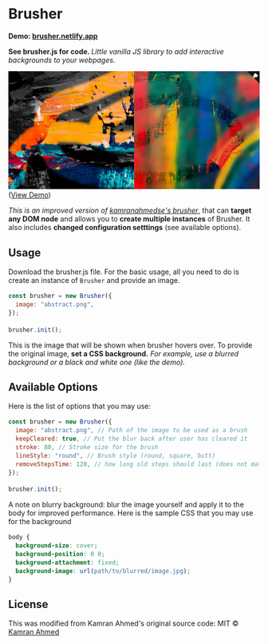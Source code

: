 # Brusher

<b>Demo: <a href="https://brusher.netlify.app/">brusher.netlify.app</a></b>

<b>See brusher.js for code. </b> <i>Little vanilla JS library to add interactive backgrounds to your webpages.</i>

![demo](https://github.com/MasonWang025/brusher/blob/master/assets/demo.JPG?raw=true)
([View Demo](https://brusher.netlify.app/))

<i>This is an improved version of [kamranahmedse's brusher](https://github.com/kamranahmedse/brusher)</i>, that can <b>target any DOM node</b> and allows you to <b>create multiple instances</b> of Brusher. It also includes <b>changed configuration setttings</b> (see available options).

## Usage

Download the brusher.js file.
For the basic usage, all you need to do is create an instance of `Brusher` and provide an image.

```javascript
const brusher = new Brusher({
  image: "abstract.png",
});

brusher.init();
```

This is the image that will be shown when brusher hovers over. To provide the original image, <b>set a CSS background.</b> <i>For example, use a blurred background or a black and white one (like the demo).</i>

## Available Options

Here is the list of options that you may use:

```javascript
const brusher = new Brusher({
  image: "abstract.png", // Path of the image to be used as a brush
  keepCleared: true, // Put the blur back after user has cleared it
  stroke: 80, // Stroke size for the brush
  lineStyle: "round", // Brush style (round, square, butt)
  removeStepsTime: 120, // how long old steps should last (does not matter for keepCleared: true, may lag if too large)
});

brusher.init();
```

A note on blurry background: blur the image yourself and apply it to the body for improved performance. Here is the sample CSS that you may use for the background

```css
body {
  background-size: cover;
  background-position: 0 0;
  background-attachment: fixed;
  background-image: url(path/to/blurred/image.jpg);
}
```

## License

This was modified from Kamran Ahmed's original source code:
MIT &copy; [Kamran Ahmed](https://twitter.com/kamranahmedse)
